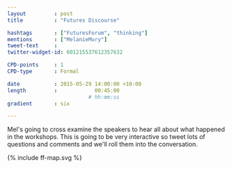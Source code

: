 ```yaml
---
layout         : post
title          : "Futures Discourse"

hashtags       : ["FuturesForum", "thinking"]
mentions       : ["MelanieMury"]
tweet-text     :
twitter-widget-id: 601215537612357632

CPD-points     : 1
CPD-type       : Formal

date           : 2015-05-29 14:00:00 +10:00
length         :            00:45:00
                          # hh:mm:ss
gradient       : six

---
```


Mel's going to cross examine the speakers to hear all about what happened in the workshops. This is going to be very interactive so tweet lots of questions and comments and we'll roll them into the conversation.

<div class="the-map">{% include ff-map.svg %}</div>
